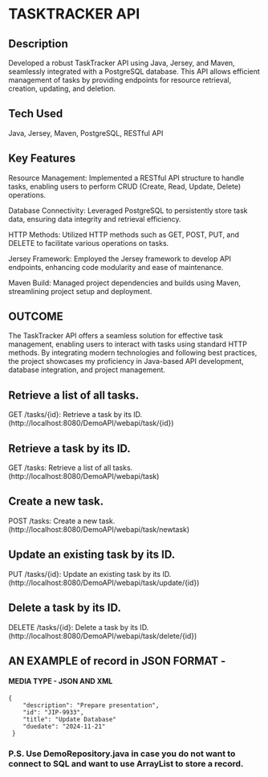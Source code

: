 # TASKTRACKER API
## Description

Developed a robust TaskTracker API using Java, Jersey, and Maven, seamlessly integrated with a PostgreSQL database. This API allows efficient management of tasks by providing endpoints for resource retrieval, creation, updating, and deletion.

## Tech Used

Java, Jersey, Maven, PostgreSQL, RESTful API

## Key Features

Resource Management: Implemented a RESTful API structure to handle tasks, enabling users to perform CRUD (Create, Read, Update, Delete) operations.

Database Connectivity: Leveraged PostgreSQL to persistently store task data, ensuring data integrity and retrieval efficiency.

HTTP Methods: Utilized HTTP methods such as GET, POST, PUT, and DELETE to facilitate various operations on tasks.

Jersey Framework: Employed the Jersey framework to develop API endpoints, enhancing code modularity and ease of maintenance.

Maven Build: Managed project dependencies and builds using Maven, streamlining project setup and deployment.

## OUTCOME

The TaskTracker API offers a seamless solution for effective task management, enabling users to interact with tasks using standard HTTP methods. By integrating modern technologies and following best practices, the project showcases my proficiency in Java-based API development, database integration, and project management.

## Retrieve a list of all tasks.

GET /tasks/{id}: Retrieve a task by its ID.(http://localhost:8080/DemoAPI/webapi/task/{id})
## Retrieve a task by its ID.

GET /tasks: Retrieve a list of all tasks.(http://localhost:8080/DemoAPI/webapi/task)
## Create a new task.

POST /tasks: Create a new task.(http://localhost:8080/DemoAPI/webapi/task/newtask)
## Update an existing task by its ID.

PUT /tasks/{id}: Update an existing task by its ID.(http://localhost:8080/DemoAPI/webapi/task/update/{id})
## Delete a task by its ID.

DELETE /tasks/{id}: Delete a task by its ID.(http://localhost:8080/DemoAPI/webapi/task/delete/{id})

## AN EXAMPLE of record in JSON FORMAT - 
#### MEDIA TYPE - JSON AND XML

    {
        "description": "Prepare presentation",
        "id": "JIP-9933",
        "title": "Update Database"
        "duedate": "2024-11-21"
     } 

 ### P.S. Use DemoRepository.java in case you do not want to connect to SQL and want to use ArrayList to store a record.
